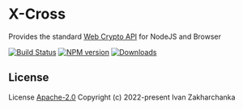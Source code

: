 # X-Cross

Provides the standard [Web Crypto API](https://www.w3.org/TR/WebCryptoAPI/) for NodeJS and Browser


[![Build Status][github-image]][github-url]
[![NPM version][npm-image]][npm-url]
[![Downloads][downloads-image]][npm-url]

## License

License [Apache-2.0](http://www.apache.org/licenses/LICENSE-2.0)
Copyright (c) 2022-present Ivan Zakharchanka


[npm-url]: https://www.npmjs.com/package/subtlecrypto
[downloads-image]: https://img.shields.io/npm/dw/subtlecrypto.svg?maxAge=43200
[npm-image]: https://img.shields.io/npm/v/subtlecrypto.svg?maxAge=43200
[github-url]: https://github.com/3axap4eHko/subtlecrypto/actions/workflows/cicd.yml
[github-image]: https://github.com/3axap4eHko/subtlecrypto/actions/workflows/cicd.yml/badge.svg
